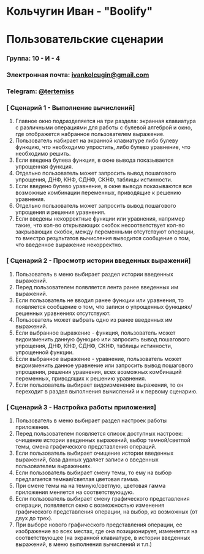 # Кольчугин Иван - "Boolify"
# Пользовательские сценарии

### Группа: 10 - И - 4
### Электронная почта: ivankolcugin@gmail.com
### Telegram: [@tertemiss](https://t.me/tertemiss)

### [ Сценарий 1 - Выполнение вычислений]

1. Главное окно подразделяется на три раздела: экранная клавиатура с различными операциями для работы с булевой алгеброй и окно, где отображется набранное пользователем выражение.
2. Пользователь набирает на экранной клавиатуре либо булеву функцию, что необходимо упростить, либо булево уравнение, что необходимо решить.
3. Если введена булева функция, в окне вывода показывается упрощенная функция.
4. Отдельно пользователь может запросить вывод пошагового упрощения, ДНФ, КНФ, СДНФ, СКНФ, таблицы истинности.
5. Если введено булево уравнение, в окне вывода показываются все возможные комбинации переменных, приводящие к решению уравнения.
6. Отдельно пользователь может запросить вывод пошагового упрощения и решения уравнения.
7. Если введены некорректные функции или уравнения, например такие, что кол-во открывающих скобок несоответствует кол-во закрывающих скобок, между переменными отсутствуют операции, то вместро результатов вычисления выводится сообщение о том, что введенное выражение некорректно.
 
### [ Сценарий 2 - Просмотр истории введенных выражений]

1. Пользователь в меню выбирает раздел истории введенных выражений.
2. Перед пользователем появляется лента ранее введенных им выражений.
3. Если пользователь не вводил ранее функции или уравнения, то появляется сообщение о том, что записи о упрощенных функциях/решенных уравнениях отсутствуют.
4. Пользователь может выбрать одно из ранее введенных им выражений.
5. Если выбранное выражение - функция, пользователь может видоизменить данную функцию или запросить вывод пошагового упрощения, ДНФ, КНФ, СДНФ, СКНФ, таблицы истинности, упрощенной функции.
6. Если выбранное выражение - уравнение, пользователь может видоизменить данное уравнение или запросить вывод пошагового упрощения, решения уравнения, всех возможных комбинаций переменных, приводящих к решению уравнения.
7. Если пользователь выбирает видоизменение выражения, то он переходит в раздел выполнения вычислений и к первому сценарию.

### [ Сценарий 3 - Настройка работы приложения]

1. Пользователь в меню выбирает раздел настроек работы приложения.
2. Перед пользователем появляется список доступных настроек: очищение истории введенных выражений, выбор темной/светлой темы, смена графического представления операций.
3. Если пользователь выбирает очищение истории введенных выражений, база данных удаляет записи о введенных пользователем выражениях.
4. Если пользователь выбирает смену темы, то ему на выбор предлагается темная/светлая цветовая гамма.
5. При смене темы на на темную/светлую, цветовая гамма приложения меняется на соответствующую.
6. Если пользователь выбирает смену графического представления операции, появляется окно с возможностью изменения графического представления операции, на выбор, из возможных (от двух до трех).
7. При выборе нового графического представления операции, ее изображение во всех местах, где она позиционирует, изменяется на соответствующее (на экранной клавиатуре, в истории введенных выражений, в меню выполнения вычислений и т.п.)
